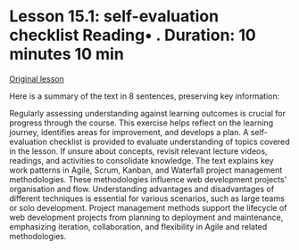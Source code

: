 # Lesson 15.1: self-evaluation checklist Reading• . Duration: 10 minutes 10 min

[Original lesson](https://www.coursera.org/learn/uol-web-development/supplement/hY4Yd/lesson-15-1-self-evaluation-checklist)

Here is a summary of the text in 8 sentences, preserving key information:

Regularly assessing understanding against learning outcomes is crucial for progress through the course. This exercise helps reflect on the learning journey, identifies areas for improvement, and develops a plan. A self-evaluation checklist is provided to evaluate understanding of topics covered in the lesson. If unsure about concepts, revisit relevant lecture videos, readings, and activities to consolidate knowledge. The text explains key work patterns in Agile, Scrum, Kanban, and Waterfall project management methodologies. These methodologies influence web development projects' organisation and flow. Understanding advantages and disadvantages of different techniques is essential for various scenarios, such as large teams or solo development. Project management methods support the lifecycle of web development projects from planning to deployment and maintenance, emphasizing iteration, collaboration, and flexibility in Agile and related methodologies.

